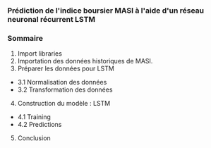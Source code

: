 ### Prédiction de l'indice boursier MASI à l'aide d'un réseau neuronal récurrent LSTM

### Sommaire
1. Import libraries
2. Importation des données historiques de MASI.
3. Préparer les données pour LSTM
*   3.1 Normalisation des données
*   3.2 Transformation des données
4. Construction du modèle : LSTM
*   4.1 Training
*   4.2 Predictions
5. Conclusion  
